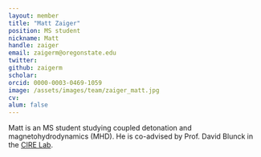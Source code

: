 ```yaml
---
layout: member
title: "Matt Zaiger"
position: MS student
nickname: Matt
handle: zaiger
email: zaigerm@oregonstate.edu
twitter:
github: zaigerm
scholar:
orcid: 0000-0003-0469-1059
image: /assets/images/team/zaiger_matt.jpg
cv:
alum: false
---
```

Matt is an MS student studying coupled detonation and magnetohydrodynamics (MHD). He is co-advised by Prof. David Blunck in the [CIRE Lab](http://research.engr.oregonstate.edu/blunckgroup/home).


[Oregon State University]: http://oregonstate.edu/
[School of Mechanical, Industrial, and Manufacturing Engineering]: http://mime.oregonstate.edu
